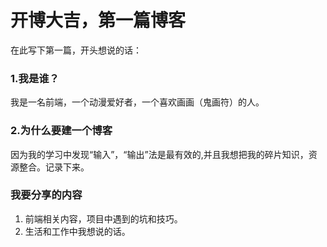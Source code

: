 # 开博大吉，第一篇博客

在此写下第一篇，开头想说的话：

### 1.我是谁？

我是一名前端，一个动漫爱好者，一个喜欢画画（鬼画符）的人。

### 2.为什么要建一个博客

因为我的学习中发现“输入”，“输出”法是最有效的,并且我想把我的碎片知识，资源整合。记录下来。

### 我要分享的内容

1. 前端相关内容，项目中遇到的坑和技巧。
2. 生活和工作中我想说的话。
